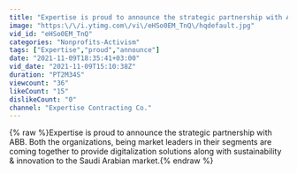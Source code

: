 ```yaml
---
title: "Expertise is proud to announce the strategic partnership with ABB."
image: "https:\/\/i.ytimg.com\/vi\/eHSo0EM_TnQ\/hqdefault.jpg"
vid_id: "eHSo0EM_TnQ"
categories: "Nonprofits-Activism"
tags: ["Expertise","proud","announce"]
date: "2021-11-09T18:35:41+03:00"
vid_date: "2021-11-09T15:10:38Z"
duration: "PT2M34S"
viewcount: "36"
likeCount: "15"
dislikeCount: "0"
channel: "Expertise Contracting Co."
---
```

{% raw %}Expertise is proud to announce the strategic partnership with ABB. Both the organizations, being market leaders in their segments are coming together to provide digitalization solutions along with sustainability &amp; innovation to the Saudi Arabian market.{% endraw %}
